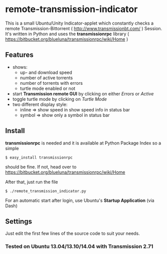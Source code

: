 # remote-transmission-indicator

This is a small Ubuntu/Unity Indicator-applet which constantly checks a remote Transmission-Bittorrent ( http://www.transmissionbt.com/ ) Session.
It's written in Python and uses the __transmissionrpc__ library ( https://bitbucket.org/blueluna/transmissionrpc/wiki/Home )

## Features

* shows:
    * up- and download speed
    * number of active torrents
    * number of torrents with errors
    * turtle mode enabled or not
* start __Transmission remote GUI__ by clicking on either _Errors_ or _Active_
* toggle turtle mode by clicking on _Turtle Mode_
* two different display style:
    * inline => show speed in show speed info in status bar
    * symbol => show only a symbol in status bar

## Install

__transmissionrpc__ is needed and it is available at Python Package Index so a simple
```
$ easy_install transmissionrpc
```
should be fine. If not, head over to https://bitbucket.org/blueluna/transmissionrpc/wiki/Home

After that, just run the file
```
$ ./remote_transmission_indicator.py
```

For an automatic start after login, use Ubuntu's __Startup Application__ (via Dash)

## Settings

Just edit the first few lines of the source code to suit your needs.

### Tested on Ubuntu 13.04/13.10/14.04 with Transmission 2.71
